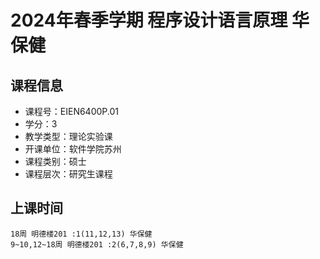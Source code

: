# 2024年春季学期 程序设计语言原理 华保健






## 课程信息

- 课程号：EIEN6400P.01
- 学分：3
- 教学类型：理论实验课
- 开课单位：软件学院苏州
- 课程类别：硕士
- 课程层次：研究生课程

## 上课时间

```
18周 明德楼201 :1(11,12,13) 华保健
9~10,12~18周 明德楼201 :2(6,7,8,9) 华保健
```

